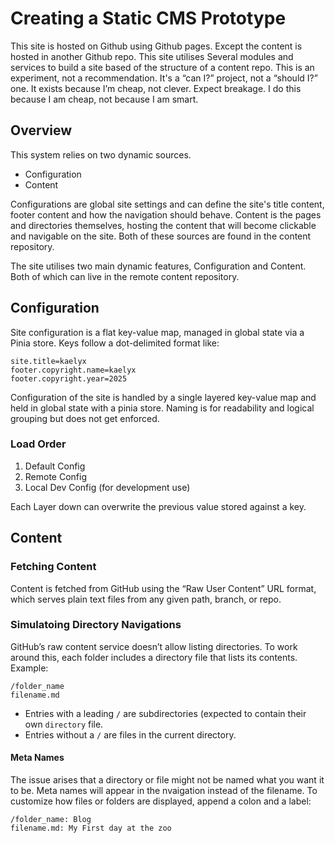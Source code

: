 <!-- Title: CMSless CMS -->
<!-- Date: 03/05/2025 -->
<!-- Keywords: static,github pages, cms, headless, content-->
<!-- Type: ARTICLE-->

# Creating a Static CMS Prototype

This site is hosted on Github using Github pages. Except the content is hosted in another Github repo.
This site utilises Several modules and services to build a site based of the structure of a content repo.
This is an experiment,  not a recommendation. It's a “can I?” project, not a “should I?” one. It exists because I’m cheap, not clever. Expect breakage.
I do this because I am cheap, not because I am smart.

## Overview
This system relies on two dynamic sources.
* Configuration
* Content

Configurations are global site settings and can define the site's title content, footer content and how the navigation should behave.
Content is the pages and directories themselves, hosting the content that will become clickable and navigable on the site.
Both of these sources are found in the content repository.

The site utilises two main dynamic features, Configuration and Content. Both of which can live in the remote content repository.

## Configuration
Site configuration is a flat key-value map, managed in global state via a Pinia store. Keys follow a dot-delimited format like:
```
site.title=kaelyx
footer.copyright.name=kaelyx
footer.copyright.year=2025
```
Configuration of the site is handled by a single layered key-value map and held in global state with a pinia store.
Naming is for readability and logical grouping but does not get enforced.
### Load Order
1. Default Config
2. Remote Config
3. Local Dev Config (for development use)

Each Layer down can overwrite the previous value stored against a key.

## Content

### Fetching Content
Content is fetched from GitHub using the “Raw User Content” URL format, which serves plain text files from any given path, branch, or repo.

### Simulatoing Directory Navigations
GitHub’s raw content service doesn’t allow listing directories. To work around this, each folder includes a directory file that lists its contents. Example:
```
/folder_name
filename.md
```
* Entries with a leading `/` are subdirectories (expected to contain their own `directory` file.
* Entries without a `/` are files in the current directory.

#### Meta Names
The issue arises that a directory or file might not be named what you want it to be.
Meta names will appear in the nvaigation instead of the filename.
To customize how files or folders are displayed, append a colon and a label:
```
/folder_name: Blog
filename.md: My First day at the zoo
```
